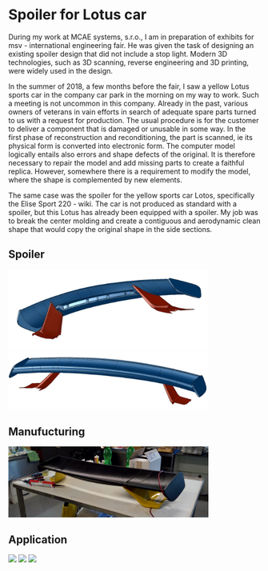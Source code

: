 # Spoiler for Lotus car

During my work at MCAE systems, s.r.o., I am in preparation of exhibits for msv - international engineering fair. He was given the task of designing an existing spoiler design that did not include a stop light. Modern 3D technologies, such as 3D scanning, reverse engineering and 3D printing, were widely used in the design.

In the summer of 2018, a few months before the fair, I saw a yellow Lotus sports car in the company car park in the morning on my way to work. Such a meeting is not uncommon in this company. Already in the past, various owners of veterans in vain efforts in search of adequate spare parts turned to us with a request for production. The usual procedure is for the customer to deliver a component that is damaged or unusable in some way. In the first phase of reconstruction and reconditioning, the part is scanned, ie its physical form is converted into electronic form. The computer model logically entails also errors and shape defects of the original. It is therefore necessary to repair the model and add missing parts to create a faithful replica. However, somewhere there is a requirement to modify the model, where the shape is complemented by new elements.

The same case was the spoiler for the yellow sports car Lotos, specifically the Elise Sport 220 - wiki. The car is not produced as standard with a spoiler, but this Lotus has already been equipped with a spoiler. My job was to break the center molding and create a contiguous and aerodynamic clean shape that would copy the original shape in the side sections.

## Spoiler
<p float="left">
  <img src="/Picture/Spoiler&Pylons_1.JPG" width="400" /> 
  <img src="/Picture/Spoiler&Pylons_2.JPG" width="400" /> 
</p>

## Manufucturing
<p float="left">
  <img src="/Picture/Spoiler_4.PNG" width="400" />
</p>

## Application
<p float="left">
  <img src="/Picture/Display_7.jpg" width="400" /> 
  <img src="/Picture/Display_1.jpg" width="400" /> 
  <img src="/Picture/Display_2.jpg" width="400" />
</p>


